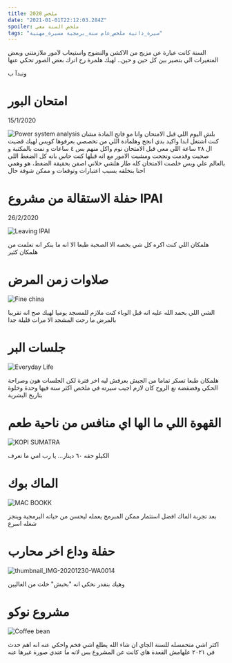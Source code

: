 ```yaml
---
title: ملخص 2020 
date: "2021-01-01T22:12:03.284Z"
spoiler: ملخص السنة معي
tags: "سيرة_ذاتية ملخص_عام سنة_برمجية مسيرة_مهنية"
---
```


السنة كانت عبارة عن مزيج من الاكشن والنضوج واستيعاب لآمور ملازمتني وبعض المتغيرات الي بتصير بين كل حين و حين..
لهيك هلمرة رح اترك بعض الصور تحكي عنها

ونبدآ ب

<h1> امتحان البور</h1>
15/1/2020

![Power system analysis](./highlights/thumbnail_20200117_192715.jpg)
بلش اليوم اللي قبل الامتحان وانا مو فاتح المادة مشان كنت اشتغل ابدا واكيد بدي انجح وهلمادة اللي من تخصصي بعرفوها كويس
لهيك قضيت ال ٢٨ ساعة اللي معي قبل الامتحان نوم واكل منهم بس ٤ ساعات و نمت بالمكتبة و صحيت وقدمت ونجحت ومشيت الامور مع انه قبلها كنت حاس بانه كل الضغط اللي بالعالم علي وبس خلصت الامتحان كله طار هلشي خلاني اصفن بحقيقة الضغط، هو وهمي احنا بنخلقه بسبب اعتبارات وتوقعات و ممكن شوفة حال

<bdi><h1> حفلة الاستقالة من مشروع IPAI </h1></bdi>
26/2/2020

![Leaving IPAI](./highlights/IMG-20200219-WA0000.jpg)

هلمكان اللي كنت اكره كل شي بخصه الا الصحبة طبعا
الا انه ما بنكر انه تعلمت من هلمكان كثير 

<h1>صلاوات زمن المرض</h1>

![Fine china](./highlights/IMG-20200612-WA0000.jpg)

الشي اللي بحمد الله عليه انه قبل الوباء كنت ملازم للمسجد يوميا لهيك صح انه تقريبا بالمرض ما رحت المشجد الا مرات قليلة جدا

<h1>جلسات البر</h1>

![Everyday Life](./highlights/thumbnail_20200919_183256.jpg)

هلمكان طبعا تسكر تماما من الجيش بعرفش ليه اخر فترة لكن الجلسات هون وصراحة الحكي وفضفضة نع الروح كان لازم اجيب سيرته في ملخص اكثر سنة فيها وحدة وخلوة بتاريخ البشرية

<h1>القهوة اللي ما الها اي منافس من ناحية طعم</h1>

![KOPI SUMATRA](./highlights/thumbnail_20200311_073405.jpg)

الكيلو حقه ٦٠ دينار...
يا رب امي ما تعرف

<h1> الماك بوك</h1>

![MAC BOOKK](./highlights/thumbnail_20200811_090831.jpg)

بعد تجربة الماك افضل استثمار ممكن المبرمج يعمله ليحسن من حياته البرمجية وينجز شغله اسرع

<h1>حفلة وداع اخر محارب</h1>

![thumbnail_IMG-20201230-WA0014](./highlights/thumbnail_IMG-20201230-WA0014.jpg)

وهيك بنقدر نحكي انه "بحبش" خلت من الغاليين

<h1> مشروع نوكو</h1>

![Coffee bean](./highlights/thumbnail_20201231_091310.jpg)

اكثر اشي متحمسله للسنة الجاي ان شاء الله يطلع اشي فخم واحكي عنه انه اهم حدث في ٢٠٢١
علهامش القعدة هاي كانت عن المشروع بس لانه ما عندي صورة غيرها عنه

